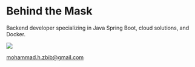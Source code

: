 # Behind the Mask

Backend developer specializing in Java Spring Boot, cloud solutions, and Docker.

<p align="flex-start">
  <a href="https://skillicons.dev">
    <img src="https://skillicons.dev/icons?i=java,spring,kafka,rabbitmq,grafana,docker,kubernetes,aws&perline=10" style="margin-right: 120px; "/>
  </a>
 </p>

mohammad.h.zbib@gmail.com


 
 
